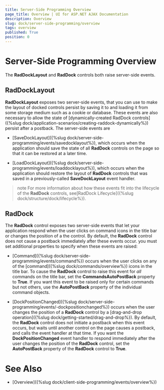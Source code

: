 ```yaml
---
title: Server-Side Programming Overview
page_title: Overview | UI for ASP.NET AJAX Documentation
description: Overview
slug: dock/server-side-programming/overview
tags: overview
published: True
position: 0
---
```


# Server-Side Programming Overview



The __RadDockLayout__ and __RadDock__ controls both raise server-side events.

## RadDockLayout

__RadDockLayout__ exposes two server-side events, that you can use to make the layout of docked controls persist by saving it to and loading it from some storage medium such as a cookie or database. These events are also necessary to allow the state of [dynamically-created RadDock controls]({%slug dock/application-scenarios/creating-raddock-dynamically%}) persist after a postback. The server-side events are

* [SaveDockLayout]({%slug dock/server-side-programming/events/savedocklayout%}), which occurs when the application should save the state of all __RadDock__ controls on the page so that it can be restored at a later time.

* [LoadDockLayout]({%slug dock/server-side-programming/events/loaddocklayout%}), which occurs when the application should restore the layout of __RadDock__ controls that was saved in a previously-called __SaveDockLayout__ event handler.

>note For more information about how these events fit into the lifecycle of the __RadDock__ controls, see[RadDock Lifecycle]({%slug dock/structure/dock/lifecycle%}).
>


## RadDock

The __RadDock__ control exposes two server-side events that let your application respond when the user clicks on command icons in the title bar or changes the position of a the control. By default, the __RadDock__ control does not cause a postback immediately after these events occur. you must set additional properties to specify when these events are raised:

* [Command]({%slug dock/server-side-programming/events/command%}) occurs when the user clicks on any of the [command]({%slug dock/commands/overview%}) icons in the title bar. To cause the __RadDock__ control to raise this event for *all* commands on the title bar, set the __CommandsAutoPostBack__ property to __True__. If you want this event to be raised only for certain commands but not others, use the __AutoPostBack__ property of the individual command objects.

* [DockPositionChanged]({%slug dock/server-side-programming/events/-dockpositionchanged%}) occurs when the user changes the position of a __RadDock__ control by a [drag-and-drop operation]({%slug dock/getting-started/drag-and-drop%}). By default, the __RadDock__ control does not initiate a postback when this event occurs, but waits until another control on the page causes a postback, and calls the event handler at that time. If you want the __DockPositionChanged__ event handler to respond immediately after the user changes the position of the __RadDock__ control, set the __AutoPostBack__ property of the __RadDock__ control to __True__.

# See Also

 * [Overview]({%slug dock/client-side-programming/events/overview%})
